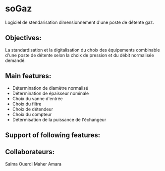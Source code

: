 # soGaz
Logiciel de stendarisation dimensionnement d'une poste de détente gaz.

## Objectives:
La standardisation et la digitalisation du choix des équipements combinable d'une poste de détente selon la choix de pression et du débit normalisée demandé.

## Main features:
* Détermination de diamètre normalisé 
* Détermination de épaisseur nominale 
* Choix du vanne d'entrée
* Choix du filtre 
* Choix de détendeur 
* Choix du compteur 
* Détermisation de la puissance de l'échangeur

## Support of following features:

## Collaborateurs:
Salma Ouerdi
Maher Amara